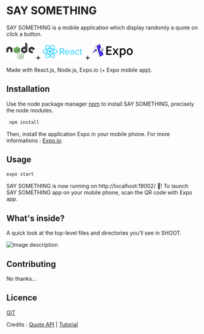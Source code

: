 # SAY SOMETHING

SAY SOMETHING is a mobile application which display randomly a quote on click a button.

![Node logo](./assets/node-js.png)   :heavy_plus_sign:   ![React logo](./assets/react-logo.png) :heavy_plus_sign: ![Expo logo](./assets/expo-logo.png) 

Made with React.js, Node.js, Expo.io (+ Expo mobile app).



## Installation

Use the node package manager [npm](https://www.npmjs.com/) to install SAY SOMETHING, precisely the node modules.

```bash
 npm install
```

Then, install the application Expo in your mobile phone. For more informations : [Expo.io](https://expo.io).


## Usage

```bash
expo start
```
SAY SOMETHING is now running on http://localhost:19002/  :rocket:!
To launch SAY SOMETHING app on your mobile phone, scan the QR code with Expo app.



## What's inside?

A quick look at the top-level files and directories you'll see in SHOOT.

![Image description](./archi.png)



## Contributing
No thanks...



## Licence
[GIT](https://github.com/Vaudem/)

Credits : 
[Quote API](https://api.forismatic.com/api/1.0/?method=getQuote&lang=en&format=json) | 
[Tutorial](https://medium.com/@Sooyoos/cr%C3%A9er-votre-premi%C3%A8re-application-avec-react-native-e3f7411cf0a)